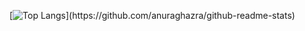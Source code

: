 
[![Top Langs](https://github-readme-stats.vercel.app/api/top-langs/?username=mgalbis-iti&layout=compact&title_color=000&langs_count=6&hide_border=true&cache_seconds=1800?)](https://github.com/anuraghazra/github-readme-stats)
